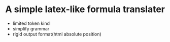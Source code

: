 # A simple latex-like formula translater
+ limited token kind
+ simplify grammar
+ rigid output format(html absolute position)
